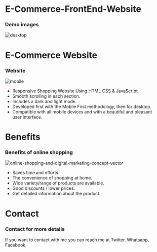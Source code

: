 # E-Commerce-FrontEnd-Website
### Demo images
![desktop](https://github.com/Shrikingsley0721/E-Commerce-FrontEnd-Website/assets/127279472/0ef80fab-29cd-44f8-b2e4-a25c23e90b1d)

# E-Commerce Website
### Website
![mobile](https://github.com/Shrikingsley0721/E-Commerce-FrontEnd-Website/assets/127279472/cbecd554-03eb-4331-aac0-25183d12f1c0)
- Responsive Shopping Website Using HTML CSS & JavaScript
- Smooth scrolling in each section.
- Includes a dark and light mode.
- Developed first with the Mobile First methodology, then for desktop.
- Compatible with all mobile devices and with a beautiful and pleasant user interface.
 
 # Benefits 
 ### Benefits of online shopping
![online-shopping-and-digital-marketing-concept-vector](https://github.com/Shrikingsley0721/E-Commerce-FrontEnd-Website/assets/127279472/0fcbf4fe-c9a0-4bf9-8e03-1cc88c592c7e)
 - Saves time and efforts.
 - The convenience of shopping at home.
 - Wide variety/range of products are available.
 - Good discounts / lower prices.
 - Get detailed information about the product.

# Contact 
### Contact for more details
If you want to contact with me you can reach me at Twitter, Whatsapp, Facebook.
